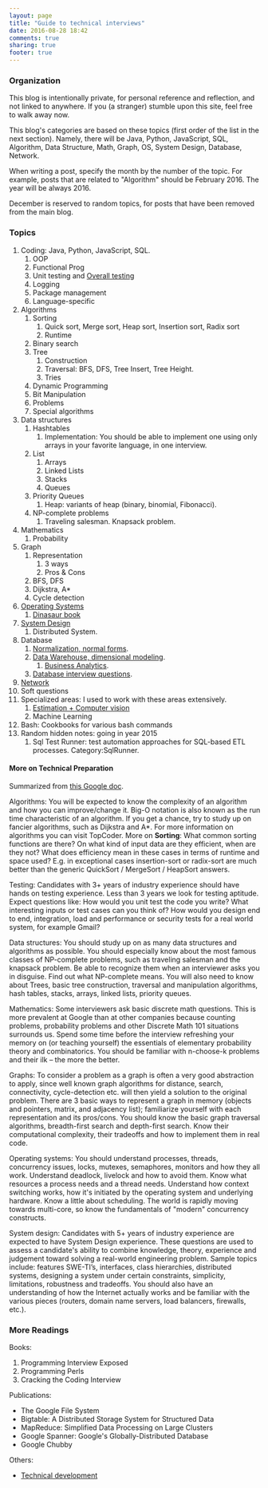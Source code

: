 ```yaml
---
layout: page
title: "Guide to technical interviews"
date: 2016-08-28 18:42
comments: true
sharing: true
footer: true
---
```


### Organization

This blog is intentionally private, for personal reference and reflection, and not linked to anywhere.
If you (a stranger) stumble upon this site, feel free to walk away now.

This blog's categories are based on these topics (first order of the list in the next section).
Namely, there will be Java, Python, JavaScript, SQL, Algorithm, Data Structure, Math, Graph, OS, System Design, Database, Network.

When writing a post, specify the month by the number of the topic.
For example, posts that are related to "Algorithm" should be February 2016.
The year will be always 2016.

December is reserved to random topics, for posts that have been removed from the main blog.

### Topics

1. Coding: Java, Python, JavaScript, SQL.
    1. OOP
    2. Functional Prog
    3. Unit testing and [Overall testing](/blog/2016/09/02/tutorial-test-driven-development/)
    4. Logging
    4. Package management
    5. Language-specific
2. Algorithms
    1. Sorting
        1. Quick sort, Merge sort, Heap sort, Insertion sort, Radix sort
        6. Runtime
    2. Binary search
    3. Tree
        1. Construction
        2. Traversal: BFS, DFS, Tree Insert, Tree Height.
        3. Tries
    4. Dynamic Programming
    5. Bit Manipulation
    5. Problems
    6. Special algorithms
3. Data structures
    1. Hashtables
        1. Implementation: You should be able to implement one using only arrays in your favorite language, in one interview.
    2. List
        1. Arrays
        2. Linked Lists
        3. Stacks
        4. Queues
    3. Priority Queues
        1. Heap: variants of heap (binary, binomial, Fibonacci).
    4. NP-complete problems
        1. Traveling salesman. Knapsack problem.
4. Mathematics
    1. Probability
5. Graph
    1. Representation
        1. 3 ways
        2. Pros & Cons
    2. BFS, DFS
    4. Dijkstra, A*
    6. Cycle detection
6. [Operating Systems](/blog/2016/09/07/questions-operating-system-drills/)
    1. [Dinasaur book](/blog/2016/09/06/tutorial-process-synchronization/)
7. [System Design](/blog/2016/09/14/system-design-questions/)
    1. Distributed System.
8. Database
    1. [Normalization, normal forms](/blog/2016/09/12/database-question-bank/).
    2. [Data Warehouse, dimensional modeling](/blog/2016/09/15/tutorial-dimensional-modelling/).
        1. [Business Analytics](/blog/2016/09/16/tutorial-dashboard-for-business-analytics/).
    3. [Database interview questions](/blog/2016/09/12/database-question-bank/).
9. [Network](/blog/2016/09/13/network-question-bank/)
10. Soft questions
11. Specialized areas: I used to work with these areas extensively.
    1. [Estimation + Computer vision](/blog/2016/09/04/tutorial-estimation-theory/)
    1. Machine Learning
12. Bash: Cookbooks for various bash commands
12. Random hidden notes: going in year 2015
    1. Sql Test Runner: test automation approaches for SQL-based ETL processes. Category:SqlRunner.

#### More on Technical Preparation

Summarized from [this Google doc](https://docs.google.com/presentation/d/1_6c6eu1oaDcJeKGcu43wtal8OeFNL6xMmmoSiDt9l5A/edit?pref=2&pli=1#slide=id.gcb7e7ef4e_478_71).

Algorithms: You will be expected to know the complexity of an algorithm and how you can improve/change it. 
Big-O notation is also known as the run time characteristic of an algorithm. 
If you get a chance, try to study up on fancier algorithms, such as Dijkstra and A*. 
For more information on algorithms you can visit TopCoder. 
More on **Sorting**: What common sorting functions are there? On what kind of input data are they efficient, when are they not? What does efficiency mean in these cases in terms of runtime and space used? E.g. in exceptional cases insertion-sort or radix-sort are much better than the generic QuickSort / MergeSort / HeapSort answers.

Testing: Candidates with 3+ years of industry experience should have hands on testing experience. 
Less than 3 years we look for testing aptitude. 
Expect questions like: How would you unit test the code you write? 
What interesting inputs or test cases can you think of? 
How would you design end to end, integration, load and performance or security tests for a real world system, for example Gmail?

Data structures: You should study up on as many data structures and algorithms as possible. You should especially know about the most famous classes of NP-complete problems, such as traveling salesman and the knapsack problem. Be able to recognize them when an interviewer asks you in disguise. Find out what NP-complete means. You will also need to know about Trees,  basic tree construction, traversal and manipulation algorithms, hash tables, stacks, arrays, linked lists, priority queues.

Mathematics: Some interviewers ask basic discrete math questions. This is more prevalent at Google than at other companies because counting problems, probability problems and other Discrete Math 101 situations surrounds us. Spend some time before the interview refreshing your memory on (or teaching yourself) the essentials of elementary probability theory and combinatorics. You should be familiar with n-choose-k problems and their ilk – the more the better.

Graphs: To consider a problem as a graph is often a very good abstraction to apply, since well known graph algorithms for distance, search, connectivity, cycle-detection etc. will then yield a solution to the original problem. There are 3 basic ways to represent a graph in memory (objects and pointers, matrix, and adjacency list); familiarize yourself with each representation and its pros/cons. You should know the basic graph traversal algorithms, breadth-first search and depth-first search. Know their computational complexity, their tradeoffs and how to implement them in real code.

Operating systems: You should understand processes, threads, concurrency issues, locks, mutexes, semaphores, monitors and how they all work. Understand deadlock, livelock and how to avoid them. Know what resources a process needs and a thread needs. Understand how context switching works, how it's initiated by the operating system and underlying hardware. Know a little about scheduling. The world is rapidly moving towards multi-core, so know the fundamentals of "modern" concurrency constructs.

System design: Candidates with 5+ years of industry experience are expected to have System Design experience. These questions are used to assess a candidate's ability to combine knowledge, theory, experience and judgement toward solving a real-world engineering problem.  Sample topics include: features SWE-TI’s, interfaces, class hierarchies, distributed systems, designing a system under certain constraints, simplicity, limitations, robustness and tradeoffs. You should also have an understanding of how the Internet actually works and be familiar with the various pieces (routers, domain name servers, load balancers, firewalls, etc.).


### More Readings

Books:

1. Programming Interview Exposed
2. Programming Perls
3. Cracking the Coding Interview

Publications:

* The Google File System
* Bigtable: A Distributed Storage System for Structured Data
* MapReduce: Simplified Data Processing on Large Clusters
* Google Spanner: Google's Globally-Distributed Database
* Google Chubby

Others:

* [Technical development](https://www.google.com/about/careers/students/guide-to-technical-development.html)
